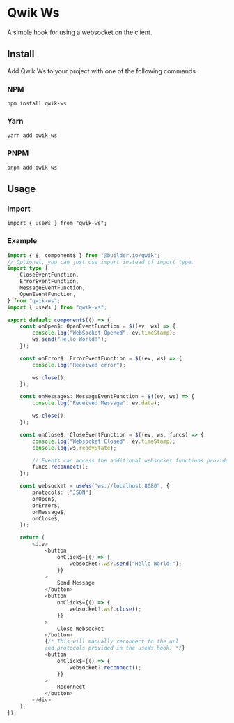 # Qwik Ws

A simple hook for using a websocket on the client.

## Install

Add Qwik Ws to your project with one of the following commands

### NPM

`npm install qwik-ws`

### Yarn

`yarn add qwik-ws`

### PNPM

`pnpm add qwik-ws`

## Usage

### Import

`import { useWs } from "qwik-ws";`

### Example

```ts
import { $, component$ } from "@builder.io/qwik";
// Optional, you can just use import instead of import type.
import type {
	CloseEventFunction,
	ErrorEventFunction,
	MessageEventFunction,
	OpenEventFunction,
} from "qwik-ws";
import { useWs } from "qwik-ws";

export default component$(() => {
	const onOpen$: OpenEventFunction = $((ev, ws) => {
		console.log("WebSocket Opened", ev.timeStamp);
		ws.send("Hello World!");
	});

	const onError$: ErrorEventFunction = $((ev, ws) => {
		console.log("Received error");

		ws.close();
	});

	const onMessage$: MessageEventFunction = $((ev, ws) => {
		console.log("Received Message", ev.data);

		ws.close();
	});

	const onClose$: CloseEventFunction = $((ev, ws, funcs) => {
		console.log("Websocket Closed", ev.timeStamp);
		console.log(ws.readyState);

		// Events can access the additional websocket functions provided in the 3rd argument.
		funcs.reconnect();
	});

	const websocket = useWs("ws://localhost:8080", {
		protocols: ["JSON"],
		onOpen$,
		onError$,
		onMessage$,
		onClose$,
	});

	return (
		<div>
			<button
				onClick$={() => {
					websocket?.ws?.send("Hello World!");
				}}
			>
				Send Message
			</button>
			<button
				onClick$={() => {
					websocket?.ws?.close();
				}}
			>
				Close Websocket
			</button>
			{/* This will manually reconnect to the url
			and protocols provided in the useWs hook. */}
			<button
				onClick$={() => {
					websocket?.reconnect();
				}}
			>
				Reconnect
			</button>
		</div>
	);
});
```
